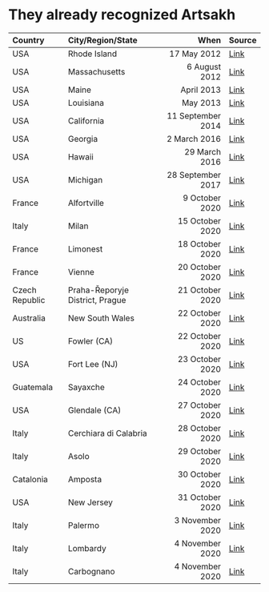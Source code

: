 # They already recognized Artsakh

| Country     | City/Region/State | When            | Source       |
|:----------- |:--------------- | -----------------:| ------------ |
| USA         | Rhode Island    | 17 May 2012       | [Link](http://webserver.rilin.state.ri.us/billtext12/housetext12/h8180.htm) |
| USA         | Massachusetts   | 6 August 2012     | [Link](https://www.rferl.org/a/massachusetts-state-legislature-calls-for-nagorno-karabakh-recongnition/24669893.html) |
| USA         | Maine           | April 2013        | [Link](http://legislature.maine.gov/legis/bills/getPDF.asp?paper=HP0987&item=1&snum=126&PID=) |
| USA         | Louisiana       | May 2013          | [Link](https://legis.la.gov/legis/ViewDocument.aspx?d=853172) |
| USA         | California      | 11 September 2014 | [Link](https://leginfo.legislature.ca.gov/faces/billNavClient.xhtml?bill_id=201320140AJR32) |
| USA         | Georgia         | 2 March 2016      | [Link](http://www.legis.ga.gov/Legislation/en-US/display/20152016/HR/1580) |
| USA         | Hawaii          | 29 March 2016     | [Link](https://www.capitol.hawaii.gov/session2016/bills/HR167_.HTM) |
| USA         | Michigan        | 28 September 2017 | [Link](https://er.anca.org/press-release/michigan-salutes-artsakh-republics-independence/) |
| France      | Alfortville     | 9 October 2020    | [Link](https://en.armradio.am/2020/10/09/french-city-of-alfortville-votes-to-support-recognition-of-artsakh-by-france/) |
| Italy       | Milan           | 15 October 2020   | [Link](https://www.facebook.com/matteoforte.mi/posts/3542318619161270) |
| France      | Limonest        | 18 October 2020   | [Link](https://www.facebook.com/mfankr/posts/3493983840658818) | 
| France      | Vienne          | 20 October 2020   | [Link](https://en.armradio.am/2020/10/20/the-community-council-of-the-french-city-of-vienne-unanimously-adopted-a-resolution-recognizing-artsakh/) |
| Czech Republic | Praha-Řeporyje District, Prague | 21 October 2020 | [Link](https://www.facebook.com/390439324348625/posts/3632427296816462/) |
| Australia   | New South Wales | 22 October 2020   | [Link](https://www.facebook.com/ancaustralia/photos/a.176603202393861/3313290742058409/) |
| US          | Fowler (CA)     | 22 October 2020   | [Link](https://www.facebook.com/ANCACentralCalifornia/photos/a.277498659047103/1960491190747833) |
| USA         | Fort Lee (NJ)   | 23 October 2020   | [Link](https://www.lragir.am/en/2020/10/23/76799) |
| Guatemala   | Sayaxche        | 24 October 2020   | [Link](https://news.am/eng/news/609615.html) |
| USA         | Glendale (CA)   | 27 October 2020   | [Link](https://www.glendaleca.gov/Home/Components/News/News/7683/10263) |
| Italy       | Cerchiara di Calabria | 28 October 2020  | [Link](https://www.facebook.com/unionetalenti/posts/2794608267451809) |
| Italy       | Asolo           | 29 October 2020   | [Link](http://www.armenews.com/spip.php?page=article&id_article=70918) |
| Catalonia   | Amposta         | 30 October 2020   | [Link](https://horizonweekly.ca/en/catalan-city-of-amposta-recognizes-the-independence-of-artsakh/) |
| USA         | New Jersey      | 31 October 2020   | [Link](https://www.facebook.com/ANCAEasternRegion/photos/a.161831278517885/386864112681266/?type=3) | 
| Italy       | Palermo         | 3 November 2020   | [Link](https://torontohye.ca/italian-city-of-palermo-recognizes-the-independence-of-artsakh/) |
| Italy       | Lombardy        | 4 November 2020   | [Link](https://www.bignewsnetwork.com/news/266889207/italyaposs-lombardy-recognizes-nagorno-karabakh) |
| Italy       | Carbognano      | 4 November 2020   | [Link](https://www.facebook.com/HayastaniDespanutyun/posts/3358605987569193) |
